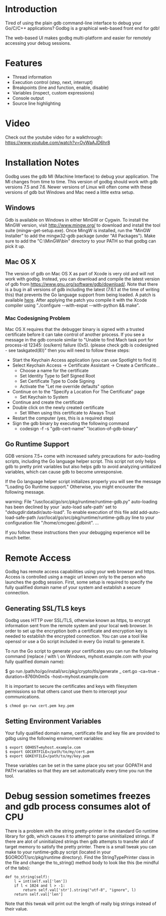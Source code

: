 # Introduction

Tired of using the plain gdb command-line interface to debug your Go/C/C++ applications? Godbg is a graphical web-based front end for gdb!

The web-based UI makes godbg multi-platform and easier for remotely accessing your debug sessions.

# Features
* Thread information
* Execution control (step, next, interrupt)
* Breakpoints (line and function, enable, disable)
* Variables (inspect, custom expressions)
* Console output
* Source line highlighting

# Video
Check out the youtube video for a walkthrough:
https://www.youtube.com/watch?v=OyWaAJD6hr8

# Installation Notes
Godbg uses the gdb MI (Machine Interface) to debug your application. The MI changes from time to time. This version of godbg should work with gdb versions 7.5 and 7.6. Newer versions of Linux will often come with these versions of gdb but Windows and Mac need a little extra setup.

## Windows
Gdb is available on Windows in either MinGW or Cygwin. To install the MinGW version, visit http://www.mingw.org/ to download and install the tool suite (mingw-get-setup.exe). Once MingW is installed, run the "MinGW Installer" to add the mingw32-gdb package (under "All Packages"). Make sure to add the "C:\MinGW\bin" directory to your PATH so that godbg can pick it up.

## Mac OS X
The version of gdb on Mac OS X as part of Xcode is very old and will not work with godbg. Instead, you can download and compile the latest version of gdb from https://www.gnu.org/software/gdb/download/. Note that there is a bug in all versions of gdb including the latest (7.6.1 at the time of writing this) that prevents the Go language support from being loaded. A patch is available [here](http://sourceware-org.1504.n7.nabble.com/Path-Add-support-for-mach-o-reader-to-be-aware-of-debug-gdb-scripts-td238372.html). After applying the patch you compile it with the Xcode compiler using "./configure --with-expat --with-python && make".

### Mac Codesigning Problem
Mac OS X requires that the debugger binary is signed with a trusted certificate before it can take control of another process. If you see a message in the gdb console similar to "Unable to find Mach task port for process-id 12345: (os/kern) failure (0x5). (please check gdb is codesigned - see taskgated(8))" then you will need to follow these steps:

* Start the Keychain Access application (you can use Spotlight to find it)
* Select Keychain Access -> Certificate Assistant -> Create a Certificate...
    + Choose a name for the certificate
    + Set Identity Type to Self Signed Root
    + Set Certificate Type to Code Signing
    + Activate the "Let me override defaults" option
* Continue on to the "Specify a Location For The Certificate" page
    + Set Keychain to System
* Continue and create the certificate
* Double click on the newly created certificate
    + Set When using this certificate to Always Trust
* Restart the computer (yes, this is a required step)
* Sign the gdb binary by executing the following command
    + codesign -f -s "gdb-cert-name" "location-of-gdb-binary"

## Go Runtime Support

GDB versions 7.5+ come with increased safety precautions for auto-loading scripts, including the Go language helper script. This script not only helps gdb to pretty print variables but also helps gdb to avoid analyzing unitialized variables, which can cause gdb to become unresponsive.

If the Go language helper script initializes properly you will see the message "Loading Go Runtime support." Otherwise, you might encounter the following message.

warning: File "/usr/local/go/src/pkg/runtime/runtime-gdb.py" auto-loading has been declined by your `auto-load safe-path' set to "$debugdir:$datadir/auto-load".
To enable execution of this file add
add-auto-load-safe-path /usr/local/go/src/pkg/runtime/runtime-gdb.py
line to your configuration file "/home/cmcgee/.gdbinit".
...

If you follow these instructions then your debugging experience will be much better.

# Remote Access

Godbg has remote access capabilities using your web browser and https. Access is controlled using a magic url known only to the person who launches the godbg session. First, some setup is required to specify the fully qualified domain name of your system and establish a secure connection.

## Generating SSL/TLS keys

Godbg uses HTTP over SSL/TLS, otherwise known as https, to encrypt information sent from the remote system and your local web browser. In order to set up the encryption both a certificate and encryption key is needed to establish the encrypted connection. You can use a tool like openssl or use a Go script included in every Go install to generate it.

To run the Go script to generate your certificates you can run the following command (replace / with \ on Windows, myhost.example.com with your fully qualified domain name):

$ go run /path/to/go/install/src/pkg/crypto/tls/generate _ cert.go -ca=true -duration=8760h0m0s -host=myhost.example.com

It is important to secure the certificates and keys with filesystem permissions so that others canot use them to intercept your communications.

	$ chmod go-rwx cert.pem key.pem

## Setting Environment Variables

Your fully qualified domain name, certificate file and key file are provided to gdbg using the following environment variables:

	$ export GOHOST=myhost.example.com
	$ export GOCERTFILE=/path/to/my/cert.pem
	$ export GOKEYFILE=/path/to/my/key.pem

These variables can be set in the same place you set your GOPATH and PATH variables so that they are set automatically every time you run the tool.

# Debug session sometimes freezes and gdb process consumes alot of CPU

There is a problem with the string pretty-printer in the standard Go runtime library for gdb, which causes it to attempt to parse uninitialized strings. If there are alot of uninitialized strings then gdb attempts to transfer alot of target memory to satisfy the pretty printer. There is a small tweak you can make to your runtime-gdb.py script (located in your $GOROOT/src/pkg/runtime directory). Find the StringTypePrinter class in the file and change the to_string() method body to look like this (be mindful of the tabs):

	def to_string(self):
		l = int(self.val['len'])
		if l < 1024 and l > -1:
			return self.val['str'].string("utf-8", "ignore", l)
		return self.val['len']

Note that this tweak will print out the length of really big strings instead of their value.

